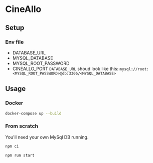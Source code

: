 # CineAllo
## Setup
### Env file
- DATABASE_URL
- MYSQL_DATABASE
- MYSQL_ROOT_PASSWORD
- CINEALLO_PORT
``DATABASE_URL`` shoud look like this: ``mysql://root:<MYSQL_ROOT_PASSWORD>@db:3306/<MYSQL_DATABASE>``
## Usage
### Docker
```bash
docker-compose up --build
```
### From scratch
You'll need your own MySql DB running.
```bash
npm ci
```
```bash
npm run start
```